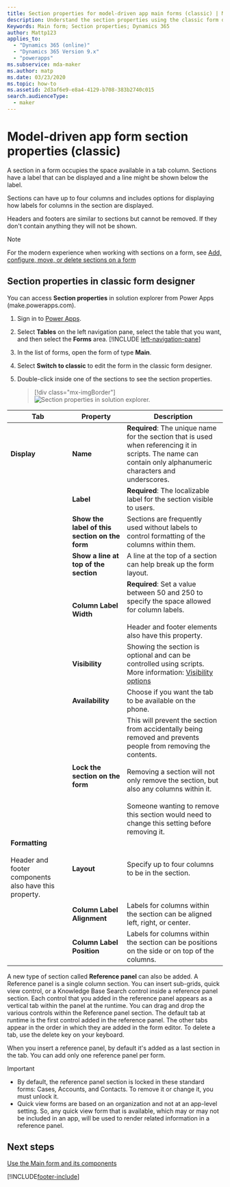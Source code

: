 ```yaml
---
title: Section properties for model-driven app main forms (classic) | MicrosoftDocs
description: Understand the section properties using the classic form designer for a main form
Keywords: Main form; Section properties; Dynamics 365
author: Mattp123
applies_to: 
  - "Dynamics 365 (online)"
  - "Dynamics 365 Version 9.x"
  - "powerapps"
ms.subservice: mda-maker
ms.author: matp
ms.date: 03/23/2020
ms.topic: how-to
ms.assetid: 2d3af6e9-e8a4-4129-b708-383b2740c015
search.audienceType: 
  - maker
---
```

# Model-driven app form section properties (classic)

A section in a form occupies the space available in a tab column. Sections have a label that can be displayed and a line might be shown below the label.  
  
Sections can have up to four columns and includes options for displaying how labels for columns in the section are displayed.  
  
Headers and footers are similar to sections but cannot be removed. If they don't contain anything they will not be shown.

> [!NOTE]
> For the modern experience when working with sections on a form, see [Add, configure, move, or delete sections on a form](add-move-or-delete-sections-on-form.md)

## Section properties in classic form designer

You can access **Section properties** in solution explorer from Power Apps (make.powerapps.com).

1. Sign in to [Power Apps](https://make.powerapps.com/?utm_source=padocs&utm_medium=linkinadoc&utm_campaign=referralsfromdoc).  

2. Select **Tables** on the left navigation pane, select the table that you want, and then select the **Forms** area. [!INCLUDE [left-navigation-pane](../../includes/left-navigation-pane.md)]

3.  In the list of forms, open the form of type **Main**. 

4.  Select **Switch to classic** to edit the form in the classic form designer.

5.  Double-click inside one of the sections to see the section properties. 

    > [!div class="mx-imgBorder"]
    > ![Section properties in solution explorer.](media/section-properties.png "Section properties in legacy solution explorer")
  
|Tab|Property|Description|  
|---------|--------------|-----------------|  
|**Display**|**Name**|**Required**: The unique name for the section that is used when referencing it in scripts. The name can contain only alphanumeric characters and underscores.|  
||**Label**|**Required**: The localizable label for the section visible to users.|  
||**Show the label of this section on the form**|Sections are frequently used without labels to control formatting of the columns within them.|  
||**Show a line at top of the section**|A line at the top of a section can help break up the form layout.|  
||**Column Label Width**|**Required**: Set a value between 50 and 250 to specify the space allowed for column labels.<br /><br /> Header and footer elements also have this property.|  
||**Visibility**|Showing the section is optional and can be controlled using scripts. More information: [Visibility options](visibility-options-legacy.md)|  
||**Availability**|Choose if you want the tab to be available on the phone.|  
||**Lock the section on the form**|This will prevent the section from accidentally being removed and prevents people from removing the contents.<br /><br /> Removing a section will not only remove the section, but also any columns within it.<br /><br /> Someone wanting to remove this section would need to change this setting before removing it.|  
|**Formatting**<br /><br /> Header and footer components also have this property.|**Layout**|Specify up to four columns to be in the section.|  
||**Column Label Alignment**|Labels for columns within the section can be aligned left, right, or center.|  
||**Column Label Position**|Labels for columns within the section can be positions on the side or on top of the columns.|  


A new type of section called **Reference panel** can also be added. A Reference panel is a single column section. You can insert sub-grids, quick view control, or a Knowledge Base Search control inside a reference panel section. Each control that you added in the reference panel appears as a vertical tab within the panel at the runtime. You can drag and drop the various controls within the Reference panel section. The default tab at runtime is the first control added in the reference panel. The other tabs appear in the order in which they are added in the form editor. To delete a tab, use the delete key on your keyboard.  
  
When you insert a reference panel, by default it's added as a last section in the tab. You can add only one reference panel per form.  
  
> [!IMPORTANT]
> - By default, the reference panel section is locked in these standard forms: Cases, Accounts, and Contacts. To remove it or change it, you must unlock it.
> - Quick view forms are based on an organization and not at an app-level setting. So, any quick view form that is available, which may or may not be included in an app, will be used to render related information in a reference panel.


## Next steps

[Use the Main form and its components](use-main-form-and-components.md)


[!INCLUDE[footer-include](../../includes/footer-banner.md)]
